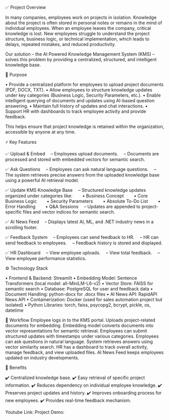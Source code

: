 ✅ Project Overview

In many companies, employees work on projects in isolation. Knowledge about the project is often stored in personal notes or remains in the mind of individual employees.
When an employee leaves the company, critical knowledge is lost. New employees struggle to understand the project structure, business logic, or technical implementation, which leads to delays, repeated mistakes, and reduced productivity.

Our solution – the AI Powered Knowledge Management System (KMS) – solves this problem by providing a centralized, structured, and intelligent knowledge base.

🎯 Purpose

• Provide a centralized platform for employees to upload project documents (PDF, DOCX, TXT).
• Allow employees to structure knowledge updates under key categories (Business Logic, Security Parameters, etc.).
• Enable intelligent querying of documents and updates using AI-based question answering.
• Maintain full history of updates and chat interactions.
• Support HR with dashboards to track employee activity and provide feedback.

This helps ensure that project knowledge is retained within the organization, accessible by anyone at any time.

⚡ Key Features

✅ Upload & Embed
 – Employees upload documents.
 – Documents are processed and stored with embedded vectors for semantic search.

✅ Ask Questions
 – Employees can ask natural language questions.
 – The system retrieves precise answers from the uploaded knowledge base using a powerful AI retrieval model.

✅ Update KMS Knowledge Base
 – Structured knowledge updates organized under categories like:
  • Business Concept
  • Core Business Logic
  • Security Parameters
  • Absolute To-Do List
  • Error Handling
  • Q&A Sessions
 – Updates are appended to project-specific files and vector indices for semantic search.

✅ AI News Feed
 – Displays latest AI, ML, and .NET industry news in a scrolling footer.

✅ Feedback System
 – Employees can send feedback to HR.
 – HR can send feedback to employees.
 – Feedback history is stored and displayed.

✅ HR Dashboard
 – View employee uploads.
 – View total feedback.
 – View employee performance statistics.

⚙️ Technology Stack

• Frontend & Backend: Streamlit
• Embedding Model: Sentence Transformers (local model: all-MiniLM-L6-v2)
• Vector Store: FAISS for semantic search
• Database: PostgreSQL for user and feedback data
• Document Handling: python-docx for .docx files
• AI News API: RapidAPI News API
• Containerization: Docker (used for sales automation project but isolated)
• Python Libraries: torch, faiss, psycopg2, bcrypt, pickle, os, datetime

🚀 Workflow
Employee logs in to the KMS portal.
Uploads project-related documents for embedding.
Embedding model converts documents into vector representations for semantic retrieval.
Employees can submit structured updates with timestamps under various categories.
Employees can ask questions in natural language. System retrieves answers using vector similarity search.
HR has a dashboard to track overall activity, manage feedback, and view uploaded files.
AI News Feed keeps employees updated on industry developments.

🎯 Benefits

✔️ Centralized knowledge base.
✔️ Easy retrieval of specific project information.
✔️ Reduces dependency on individual employee knowledge.
✔️ Preserves project updates and history.
✔️ Improves onboarding process for new employees.
✔️ Provides real-time feedback mechanism.

Youtube Link: 
Project Demo:
